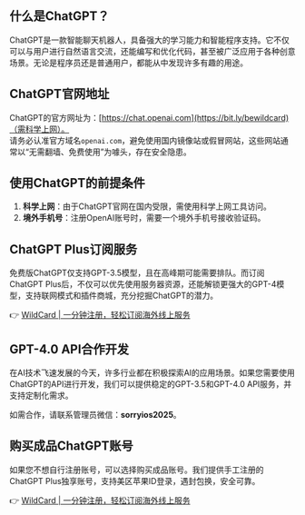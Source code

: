 ## 什么是ChatGPT？

ChatGPT是一款智能聊天机器人，具备强大的学习能力和智能程序支持。它不仅可以与用户进行自然语言交流，还能编写和优化代码，甚至被广泛应用于各种创意场景。无论是程序员还是普通用户，都能从中发现许多有趣的用途。

## ChatGPT官网地址

ChatGPT的官方网址为：[https://chat.openai.com](https://bit.ly/bewildcard)（需科学上网）。  
请务必认准官方域名`openai.com`，避免使用国内镜像站或假冒网站，这些网站通常以“无需翻墙、免费使用”为噱头，存在安全隐患。

## 使用ChatGPT的前提条件

1. **科学上网**：由于ChatGPT官网在国内受限，需使用科学上网工具访问。  
2. **境外手机号**：注册OpenAI账号时，需要一个境外手机号接收验证码。

## ChatGPT Plus订阅服务

免费版ChatGPT仅支持GPT-3.5模型，且在高峰期可能需要排队。而订阅ChatGPT Plus后，不仅可以优先使用服务器资源，还能解锁更强大的GPT-4模型，支持联网模式和插件商城，充分挖掘ChatGPT的潜力。

👉 [WildCard | 一分钟注册，轻松订阅海外线上服务](https://bit.ly/bewildcard)

## GPT-4.0 API合作开发

在AI技术飞速发展的今天，许多行业都在积极探索AI的应用场景。如果您需要使用ChatGPT的API进行开发，我们可以提供稳定的GPT-3.5和GPT-4.0 API服务，并支持定制化需求。

如需合作，请联系管理员微信：**sorryios2025**。

## 购买成品ChatGPT账号

如果您不想自行注册账号，可以选择购买成品账号。我们提供手工注册的ChatGPT Plus独享账号，支持美区苹果ID登录，遇封包换，安全可靠。

👉 [WildCard | 一分钟注册，轻松订阅海外线上服务](https://bit.ly/bewildcard)